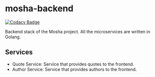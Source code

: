 # mosha-backend

[![Codacy Badge](https://app.codacy.com/project/badge/Grade/a0ddb43ea077404b8367a9fbc59dc080)](https://app.codacy.com/gh/wcodesoft/mosha-backend/dashboard?utm_source=gh&utm_medium=referral&utm_content=&utm_campaign=Badge_grade)

Backend stack of the Mosha project. All the microservices are written in Golang.

## Services

* Quote Service: Service that provides quotes to the frontend.
* Author Service: Service that provides authors to the frontend.
